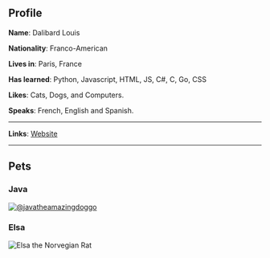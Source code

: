 ## Profile

**Name**: Dalibard Louis

**Nationality**: Franco-American

**Lives in**: Paris, France

**Has learned**: Python, Javascript, HTML, JS, C#, C, Go, CSS

**Likes**: Cats, Dogs, and Computers.

**Speaks**: French, English and Spanish.

----

**Links**: [Website](https://techadvancedcyborg.github.io)

----

## Pets

### Java

<a href="http://instagram.com/javatheamazingdoggo">![@javatheamazingdoggo](https://ontake.reeee.ee/uwD07j.jpeg)</a>


### Elsa

![Elsa the Norvegian Rat](https://ontake.reeee.ee/mHGbaM.jpeg)
